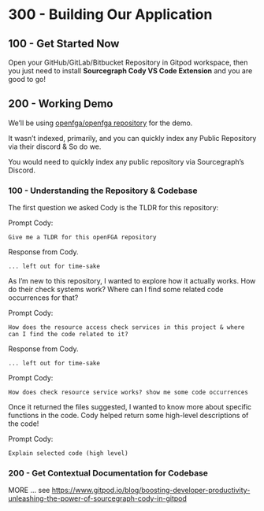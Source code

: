 # 300 - Building Our Application

## 100 - Get Started Now

Open your GitHub/GitLab/Bitbucket Repository in Gitpod workspace, then you just need to install **Sourcegraph Cody VS Code Extension** and you are good to go!

## 200 - Working Demo

We’ll be using [openfga/openfga repository](https://github.com/openfga/openfga) for the demo. 

It wasn’t indexed, primarily, and you can quickly index any Public Repository via their discord & So do we. 

You would need to quickly index any public repository via Sourcegraph’s Discord.

### 100 - Understanding the Repository & Codebase

The first question we asked Cody is the TLDR for this repository:

Prompt Cody:

```
Give me a TLDR for this openFGA repository
```

Response from Cody.

```
... left out for time-sake
```

As I’m new to this repository, I wanted to explore how it actually works. How do their check systems work? Where can I find some related code occurrences for that?

Prompt Cody:

```
How does the resource access check services in this project & where can I find the code related to it?
```

Response from Cody.

```
... left out for time-sake
```

Prompt Cody:

```
How does check resource service works? show me some code occurrences
```

Once it returned the files suggested, I wanted to know more about specific functions in the code. Cody helped return some high-level descriptions of the code!

Prompt Cody:

```
Explain selected code (high level)
```

### 200 - Get Contextual Documentation for Codebase


MORE ... see https://www.gitpod.io/blog/boosting-developer-productivity-unleashing-the-power-of-sourcegraph-cody-in-gitpod
